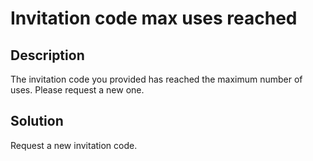 # Invitation code max uses reached

## Description

The invitation code you provided has reached the maximum number of uses. Please request a new one.

## Solution

Request a new invitation code.

